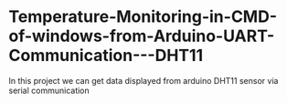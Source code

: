 # Temperature-Monitoring-in-CMD-of-windows-from-Arduino-UART-Communication---DHT11
In this project we can get data displayed from arduino DHT11 sensor via serial communication
